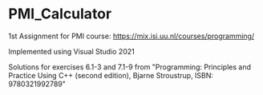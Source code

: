# PMI_Calculator

1st Assignment for PMI course: https://mix.isi.uu.nl/courses/programming/ 

Implemented using Visual Studio 2021

Solutions for exercises 6.1-3 and 7.1-9 from "Programming: Principles and Practice Using C++ (second edition), Bjarne Stroustrup, ISBN: 9780321992789"

	  
